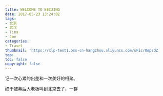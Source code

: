 ```yaml
---
title: WELCOME TO BEIJING
date: 2017-05-23 13:24:02
tags: 
- 北京
- 武汉
- Tina
- Joe
categories: 
- Travel
thumbnail: 'https://xlp-test1.oss-cn-hangzhou.aliyuncs.com/uPic/8npzdZ.png'
top:
toc: false
copyright: false
---
```


记一次心累的出差和一次美好的相聚。

终于被幕后大老板叫到北京去了，一群